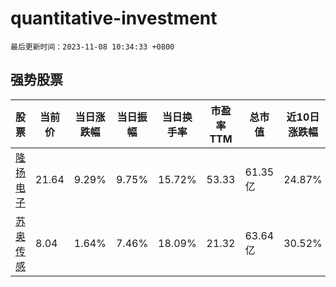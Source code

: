 # quantitative-investment

`最后更新时间：2023-11-08 10:34:33 +0800`

## 强势股票

|股票|当前价|当日涨跌幅|当日振幅|当日换手率|市盈率TTM|总市值|近10日涨跌幅|
|----|----|----|----|----|----|----|----|
|[隆扬电子](https://xueqiu.com/S/SZ301389)|21.64|9.29%|9.75%|15.72%|53.33|61.35亿|24.87%|
|[苏奥传感](https://xueqiu.com/S/SZ300507)|8.04|1.64%|7.46%|18.09%|21.32|63.64亿|30.52%|

